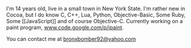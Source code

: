 I'm 14 years old, live in a small town in New York State. I'm rather new in Cocoa, but I do know C, C++, Lua, Python, Objective-Basic, Some Ruby, Some [[JavaScript]] and of course Objective-C. Currently working on a paint program, www.code.google.com/p/ipaint.

You can contact me at bronxbomber92@yahoo.com